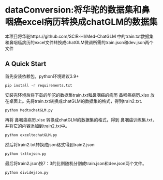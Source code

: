 # dataConversion:将华驼的数据集和鼻咽癌excel病历转换成chatGLM的数据集

本项目将华驼https://github.com/SCIR-HI/Med-ChatGLM 中的train.txt数据集和鼻咽癌病历的excel文件转换成chatGLM微调所需的train.json和dev.json两个文件

## A Quick Start

首先安装依赖包，python环境建议3.9+

```
pip install -r requirements.txt
```

安装完环境后将下载的华驼的数据集train.txt和鼻咽癌的病历 鼻咽癌病历.xlsx 放在桌面上。先将train.txt转换成chatGLM的数据集的格式，得到train2.txt.

```
python MedtochatGLM.py
```

再将 鼻咽癌病历.xlsx 转换成chatGLM的数据集的格式，得到 鼻咽癌训练集.txt，并将它的内容添加到train2.txt中。

```
python exceltochatGLM.py
```

然后将train2.txt转换成json格式得到train2.json

```
python txttojson.py
```

最后将train2.json按7：3的比例随机分割成train.json和dev.json两个文件。

```
python dividejson.py
```
